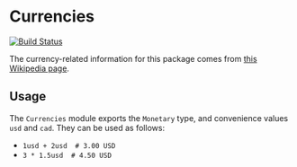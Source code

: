 # Currencies

[![Build Status](https://travis-ci.org/TotalVerb/Currencies.jl.svg?branch=master)](https://travis-ci.org/TotalVerb/Currencies.jl)

The currency-related information for this package comes from [this Wikipedia page](https://en.wikipedia.org/wiki/ISO_4217#cite_note-divby5-9).

## Usage
The `Currencies` module exports the `Monetary` type, and convenience values `usd` and `cad`. They can be used as follows:

* `1usd + 2usd  # 3.00 USD`
* `3 * 1.5usd  # 4.50 USD`
